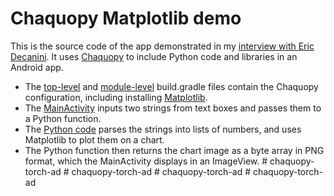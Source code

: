 # Chaquopy Matplotlib demo

This is the source code of the app demonstrated in my [interview with Eric
Decanini](https://www.youtube.com/watch?v=X0JNxGay7JY). It uses
[Chaquopy](https://chaquo.com/chaquopy/) to include Python code and libraries in an Android app.

* The [top-level](https://github.com/chaquo/chaquopy-matplotlib/blob/master/build.gradle) and 
  [module-level](https://github.com/chaquo/chaquopy-matplotlib/blob/master/app/build.gradle) 
  build.gradle files contain the Chaquopy configuration, including installing 
  [Matplotlib](https://matplotlib.org/).
* The [MainActivity](https://github.com/chaquo/chaquopy-matplotlib/blob/master/app/src/main/java/com/chaquo/myapplication/MainActivity.kt) 
  inputs two strings from text boxes and passes them to a Python function.
* The [Python code](https://github.com/chaquo/chaquopy-matplotlib/blob/master/app/src/main/python/plot.py)
  parses the strings into lists of numbers, and uses Matplotlib to plot them on a chart.
* The Python function then returns the chart image as a byte array in PNG format, which the
  MainActivity displays in an ImageView.
#   c h a q u o p y - t o r c h - a d  
 #   c h a q u o p y - t o r c h - a d  
 #   c h a q u o p y - t o r c h - a d  
 #   c h a q u o p y - t o r c h - a d  
 